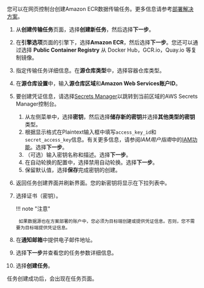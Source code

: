 您可以在网页控制台创建Amazon ECR数据传输任务。更多信息请参考[部署解决方案](./deployment.md)。

1. 从**创建传输任务**页面，选择**创建新任务**，然后选择**下一步**。
2. 在**引擎选项**页面的引擎下，选择**Amazon ECR**，然后选择**下一步**。您还可以通过选择 **Public Container Registry** 从 Docker Hub，GCR.io，Quay.io 等复制镜像。
3. 指定传输任务详细信息。在**源仓库类型**中，选择容器仓库类型。
4. 在**源仓库设置**中，输入**源仓库区域**和**Amazon Web Services账户ID**。
5. 要创建凭证信息，请选择[Secrets Manager](https://console.aws.amazon.com/secretsmanager/home)以跳转到当前区域的AWS Secrets Manager控制台。

    1. 从左侧菜单中，选择**密钥**，然后选择**储存新的密钥**并选择**其他类型的密钥**类型。
    2. 根据显示格式在Plaintext输入框中填写`access_key_id`和`secret_access_key`信息。有关更多信息，请参阅*IAM用户指南*中的[IAM功能](https://docs.aws.amazon.com/IAM/latest/UserGuide/introduction.html)。选择**下一步**。
    3. （可选）输入密钥名称和描述。选择**下一步**。
    4. 在自动轮换的配置中，选择禁用自动轮换。选择**下一步**。
    5. 保留默认值，选择**保存**完成密钥的创建。

6. 返回任务创建界面并刷新界面。您的新密钥将显示在下拉列表中。

7. 选择证书（密钥）。

    !!! note "注意"

        如果数据源也在方案部署的账户中，您必须为目标端创建或提供凭证信息。否则，您不需要为目标端提供凭证信息。

8. 在**通知邮箱**中提供电子邮件地址。

9. 选择**下一步**并查看您的任务参数详细信息。

10. 选择**创建任务**。

任务创建成功后，会出现在任务页面。